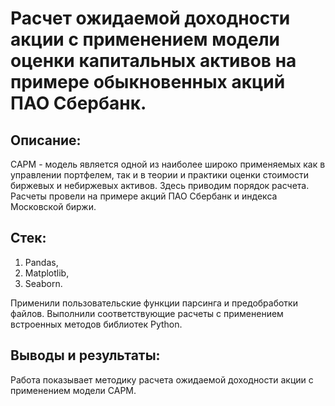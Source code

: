# Расчет ожидаемой доходности акции с применением модели оценки капитальных активов на примере обыкновенных акций ПАО Сбербанк.

## Описание:
CAPM - модель является одной из наиболее широко применяемых как в управлении портфелем, так и в теории и практики оценки стоимости биржевых и небиржевых активов. Здесь приводим порядок расчета.
Расчеты провели на примере акций ПАО Сбербанк и индекса Московской биржи.

## Стек:
1. Pandas,
2. Matplotlib,
3. Seaborn.

Применили пользовательские функции парсинга и предобработки файлов. Выполнили соответствующие расчеты с применением встроенных методов библиотек Python.

## Выводы и результаты:
Работа показывает методику расчета ожидаемой доходности акции с применением модели CAPM.
